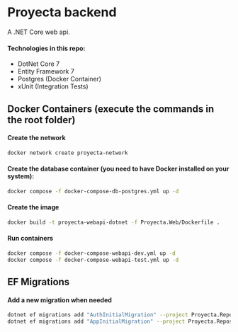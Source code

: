 # Proyecta backend
A .NET Core web api.

#### Technologies in this repo:
* DotNet Core 7
* Entity Framework 7
* Postgres (Docker Container)
* xUnit (Integration Tests)

## Docker Containers (execute the commands in the root folder)
#### Create the network
```sh
docker network create proyecta-network 
```

#### Create the database container (you need to have Docker installed on your system):

```sh
docker compose -f docker-compose-db-postgres.yml up -d
```

#### Create the image
```sh
docker build -t proyecta-webapi-dotnet -f Proyecta.Web/Dockerfile .
```

#### Run containers
```sh
docker compose -f docker-compose-webapi-dev.yml up -d
docker compose -f docker-compose-webapi-test.yml up -d
```

## EF Migrations
#### Add a new migration when needed

```sh
dotnet ef migrations add "AuthInitialMigration" --project Proyecta.Repository.EntityFramework --startup-project Proyecta.Web --context AuthDbContext
dotnet ef migrations add "AppInitialMigration" --project Proyecta.Repository.EntityFramework --startup-project Proyecta.Web --context AppDbContext
```
